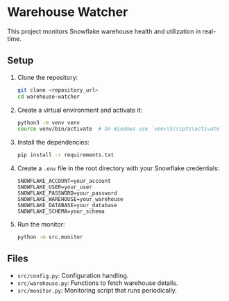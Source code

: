 # Warehouse Watcher

This project monitors Snowflake warehouse health and utilization in real-time.

## Setup

1. Clone the repository:
    ```bash
    git clone <repository_url>
    cd warehouse-watcher
    ```

2. Create a virtual environment and activate it:
    ```bash
    python3 -m venv venv
    source venv/bin/activate  # On Windows use `venv\Scripts\activate`
    ```

3. Install the dependencies:
    ```bash
    pip install -r requirements.txt
    ```

4. Create a `.env` file in the root directory with your Snowflake credentials:
    ```dotenv
    SNOWFLAKE_ACCOUNT=your_account
    SNOWFLAKE_USER=your_user
    SNOWFLAKE_PASSWORD=your_password
    SNOWFLAKE_WAREHOUSE=your_warehouse
    SNOWFLAKE_DATABASE=your_database
    SNOWFLAKE_SCHEMA=your_schema
    ```

5. Run the monitor:
    ```bash
    python -m src.monitor
    ```

## Files

- `src/config.py`: Configuration handling.
- `src/warehouse.py`: Functions to fetch warehouse details.
- `src/monitor.py`: Monitoring script that runs periodically.

